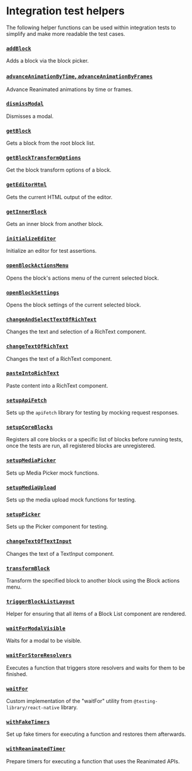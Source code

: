 # Integration test helpers

The following helper functions can be used within integration tests to simplify and make more readable the test cases.

### [`addBlock`](https://github.com/WordPress/gutenberg/blob/HEAD/test/native/integration-test-helpers/add-block.js)

Adds a block via the block picker.

### [`advanceAnimationByTime`, `advanceAnimationByFrames` ](https://github.com/WordPress/gutenberg/blob/HEAD/test/native/integration-test-helpers/advance-animation.js)

Advance Reanimated animations by time or frames.

### [`dismissModal`](https://github.com/WordPress/gutenberg/blob/HEAD/test/native/integration-test-helpers/dismiss-block.js)

Dismisses a modal.

### [`getBlock`](https://github.com/WordPress/gutenberg/blob/HEAD/test/native/integration-test-helpers/get-block.js)

Gets a block from the root block list.

### [`getBlockTransformOptions`](https://github.com/WordPress/gutenberg/blob/HEAD/test/native/integration-test-helpers/get-block-transform-options.js)

Get the block transform options of a block.

### [`getEditorHtml`](https://github.com/WordPress/gutenberg/blob/HEAD/test/native/integration-test-helpers/get-editor-html.js)

Gets the current HTML output of the editor.

### [`getInnerBlock`](https://github.com/WordPress/gutenberg/blob/HEAD/test/native/integration-test-helpers/get-inner-block.js)

Gets an inner block from another block.

### [`initializeEditor`](https://github.com/WordPress/gutenberg/blob/HEAD/test/native/integration-test-helpers/initialize-editor.js)

Initialize an editor for test assertions.

### [`openBlockActionsMenu`](https://github.com/WordPress/gutenberg/blob/HEAD/test/native/integration-test-helpers/open-block-actions-menu.js)

Opens the block's actions menu of the current selected block.

### [`openBlockSettings`](https://github.com/WordPress/gutenberg/blob/HEAD/test/native/integration-test-helpers/open-block-settings.js)

Opens the block settings of the current selected block.

### [`changeAndSelectTextOfRichText`](https://github.com/WordPress/gutenberg/blob/HEAD/test/native/integration-test-helpers/rich-text-change-and-select-text.js)

Changes the text and selection of a RichText component.

### [`changeTextOfRichText`](https://github.com/WordPress/gutenberg/blob/HEAD/test/native/integration-test-helpers/rich-text-change-text.js)

Changes the text of a RichText component.

### [`pasteIntoRichText`](https://github.com/WordPress/gutenberg/blob/HEAD/test/native/integration-test-helpers/rich-text-paste.js)

Paste content into a RichText component.

### [`setupApiFetch`](https://github.com/WordPress/gutenberg/blob/HEAD/test/native/integration-test-helpers/setup-api-fetch.js)

Sets up the `apiFetch` library for testing by mocking request responses.

### [`setupCoreBlocks`](https://github.com/WordPress/gutenberg/blob/HEAD/test/native/integration-test-helpers/setup-core-blocks.js)

Registers all core blocks or a specific list of blocks before running tests, once the tests are run, all registered blocks are unregistered.

### [`setupMediaPicker`](https://github.com/WordPress/gutenberg/blob/HEAD/test/native/integration-test-helpers/setup-media-picker.js)

Sets up Media Picker mock functions.

### [`setupMediaUpload`](https://github.com/WordPress/gutenberg/blob/HEAD/test/native/integration-test-helpers/setup-media-upload.js)

Sets up the media upload mock functions for testing.

### [`setupPicker`](https://github.com/WordPress/gutenberg/blob/HEAD/test/native/integration-test-helpers/setup-picker.js)

Sets up the Picker component for testing.

### [`changeTextOfTextInput`](https://github.com/WordPress/gutenberg/blob/HEAD/test/native/integration-test-helpers/text-input-change-text.js)

Changes the text of a TextInput component.

### [`transformBlock`](https://github.com/WordPress/gutenberg/blob/HEAD/test/native/integration-test-helpers/transform-block.js)

Transform the specified block to another block using the Block actions menu.

### [`triggerBlockListLayout`](https://github.com/WordPress/gutenberg/blob/HEAD/test/native/integration-test-helpers/trigger-block-list-layout.js)

Helper for ensuring that all items of a Block List component are rendered.

### [`waitForModalVisible`](https://github.com/WordPress/gutenberg/blob/HEAD/test/native/integration-test-helpers/wait-for-modal-visible.js)

Waits for a modal to be visible.

### [`waitForStoreResolvers`](https://github.com/WordPress/gutenberg/blob/HEAD/test/native/integration-test-helpers/wait-for-store-resolvers.js)

Executes a function that triggers store resolvers and waits for them to be finished.

### [`waitFor`](https://github.com/WordPress/gutenberg/blob/HEAD/test/native/integration-test-helpers/wait-for.js)

Custom implementation of the "waitFor" utility from `@testing-library/react-native` library.

### [`withFakeTimers`](https://github.com/WordPress/gutenberg/blob/HEAD/test/native/integration-test-helpers/with-fake-timers.js)

Set up fake timers for executing a function and restores them afterwards.

### [`withReanimatedTimer`](https://github.com/WordPress/gutenberg/blob/HEAD/test/native/integration-test-helpers/with-reanimated-timer.js)

Prepare timers for executing a function that uses the Reanimated APIs.